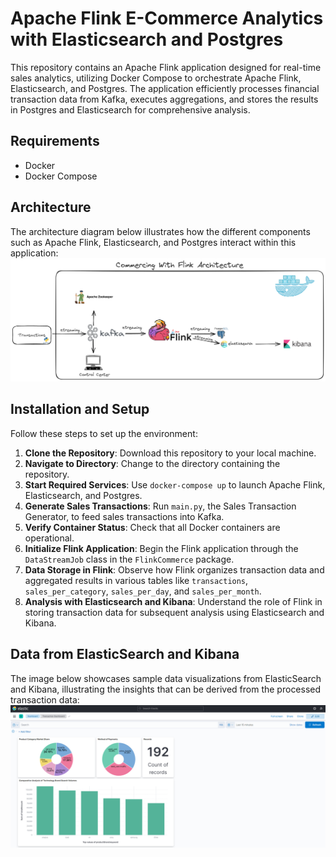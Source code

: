 # Apache Flink E-Commerce Analytics with Elasticsearch and Postgres

This repository contains an Apache Flink application designed for real-time sales analytics, utilizing Docker Compose to orchestrate Apache Flink, Elasticsearch, and Postgres. 
The application efficiently processes financial transaction data from Kafka, executes aggregations, and stores the results in Postgres and Elasticsearch for comprehensive analysis.

## Requirements
- Docker
- Docker Compose

## Architecture
The architecture diagram below illustrates how the different components such as Apache Flink, Elasticsearch, and Postgres interact within this application:
![System Architecture.png](imgs/CommercingWithFlinkArchitecture.png)

## Installation and Setup
Follow these steps to set up the environment:
1. **Clone the Repository**: Download this repository to your local machine.
2. **Navigate to Directory**: Change to the directory containing the repository.
3. **Start Required Services**: Use `docker-compose up` to launch Apache Flink, Elasticsearch, and Postgres.
4. **Generate Sales Transactions**: Run `main.py`, the Sales Transaction Generator, to feed sales transactions into Kafka.
5. **Verify Container Status**: Check that all Docker containers are operational.
6. **Initialize Flink Application**: Begin the Flink application through the `DataStreamJob` class in the `FlinkCommerce` package.
7. **Data Storage in Flink**: Observe how Flink organizes transaction data and aggregated results in various tables like `transactions`, `sales_per_category`, `sales_per_day`, and `sales_per_month`.
8. **Analysis with Elasticsearch and Kibana**: Understand the role of Flink in storing transaction data for subsequent analysis using Elasticsearch and Kibana.

## Data from ElasticSearch and Kibana
The image below showcases sample data visualizations from ElasticSearch and Kibana, illustrating the insights that can be derived from the processed transaction data:
![data](imgs/esData.PNG)
